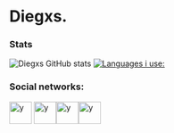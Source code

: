 

# Diegxs.


### Stats

![Diegxs GitHub stats](https://github-readme-stats.vercel.app/api?username=Diegxs&show_icons=true&theme=radical) [![Languages i use:](https://github-readme-stats.vercel.app/api/top-langs/?username=Diegxs)](https://www.youtube.com/channel/UCmL0DXnwaQTm50SMCK-in6Q)

### Social networks: 

<a href="https://discord.com/users/705580144936484915" target="blank"><img align="center" src="https://www.freepnglogos.com/uploads/discord-logo-png/discord-logo-vector-download-0.png" alt="y" width="40" /></a> <a href="https://www.instagram.com/_diegxs_/" target="blank"><img align="center" src="https://www.freepnglogos.com/uploads/instagram-logos-png-images-free-download-2.png" alt="y" width="40" /></a><a href="https://twitter.com/DiegxsDEV" target="blank"><img align="center" src="https://www.freepnglogos.com/uploads/twitter-logo-png/twitter-logo-vector-png-clipart-1.png" alt="y" width="40" /></a><a href="https://www.youtube.com/channel/UCmL0DXnwaQTm50SMCK-in6Q" target="blank"><img align="center" src="https://www.freepnglogos.com/uploads/youtube-vector-logo-png-9.png" alt="y" width="40" /></a>


